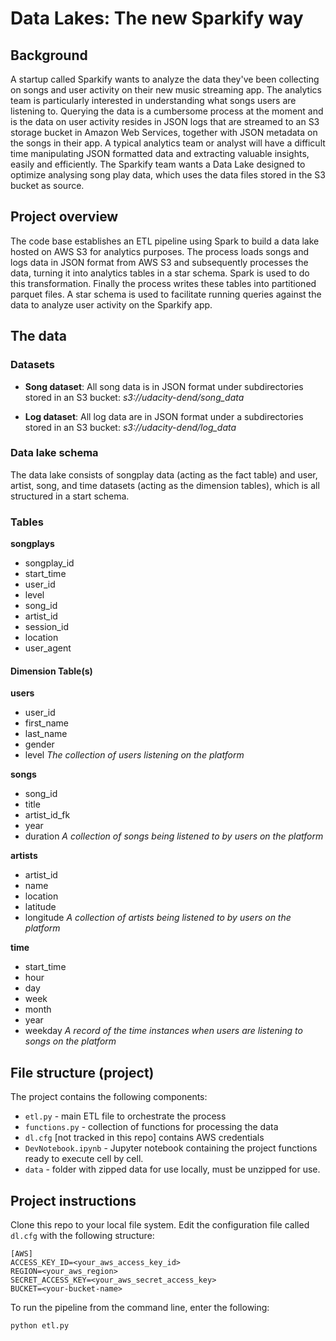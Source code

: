 # Data Lakes: The new Sparkify way

## Background

<p>A startup called Sparkify wants to analyze the data they've been collecting on songs and user activity on their new music streaming app. The analytics team is particularly interested in understanding what songs users are listening to. Querying the data is a cumbersome process at the moment and is the data on user activity resides in JSON logs that are streamed to an S3 storage bucket in Amazon Web Services, together with JSON metadata on the songs in their app. A typical analytics team or analyst will have a difficult time manipulating JSON formatted data and extracting valuable insights, easily and efficiently. The Sparkify team wants a Data Lake designed to optimize analysing song play data, which uses the data files stored in the S3 bucket as source.</p>

## Project overview

The code base establishes an ETL pipeline using Spark to build a data lake hosted on AWS S3 for analytics purposes. The process loads songs and logs data in JSON format from AWS S3 and subsequently processes the data, turning it into analytics tables in a star schema. Spark is used to do this transformation. Finally the process writes these tables into partitioned parquet files. A star schema is used to facilitate running queries against the data to analyze user activity on the Sparkify app. 

## The data

### Datasets

- **Song dataset**: All song data is in JSON format under subdirectories stored in an S3 bucket: *s3://udacity-dend/song_data*

- **Log dataset**: All log data are in JSON format under a subdirectories stored in an S3 bucket: *s3://udacity-dend/log_data* 

### Data lake schema
The data lake consists of songplay data (acting as the fact table) and user, artist, song, and time datasets (acting as the dimension tables), which is all structured in a start schema.

### Tables
**songplays**
- songplay_id
- start_time
- user_id
- level
- song_id 
- artist_id
- session_id
- location
- user_agent

#### Dimension Table(s)
**users**
- user_id
- first_name
- last_name
- gender
- level
_The collection of users listening on the platform_

**songs**
- song_id
- title
- artist_id_fk
- year
- duration
_A collection of songs being listened to by users on the platform_

**artists**
- artist_id
- name
- location
- latitude
- longitude
_A collection of artists being listened to by users on the platform_

**time**
- start_time
- hour
- day
- week
- month
- year
- weekday
_A record of the time instances when users are listening to songs on the platform_

## File structure (project)

The project contains the following components:

* `etl.py` - main ETL file to orchestrate the process
* `functions.py` - collection of functions for processing the data
* `dl.cfg` [not tracked in this repo] contains AWS credentials
* `DevNotebook.ipynb` - Jupyter notebook containing the project functions ready to execute cell by cell.
* `data` - folder with zipped data for use locally, must be unzipped for use. 

## Project instructions

Clone this repo to your local file system. Edit the configuration file called `dl.cfg` with the following structure:

```
[AWS]
ACCESS_KEY_ID=<your_aws_access_key_id>
REGION=<your_aws_region>
SECRET_ACCESS_KEY=<your_aws_secret_access_key>
BUCKET=<your-bucket-name>
```

To run the pipeline from the command line, enter the following:

```
python etl.py
```
